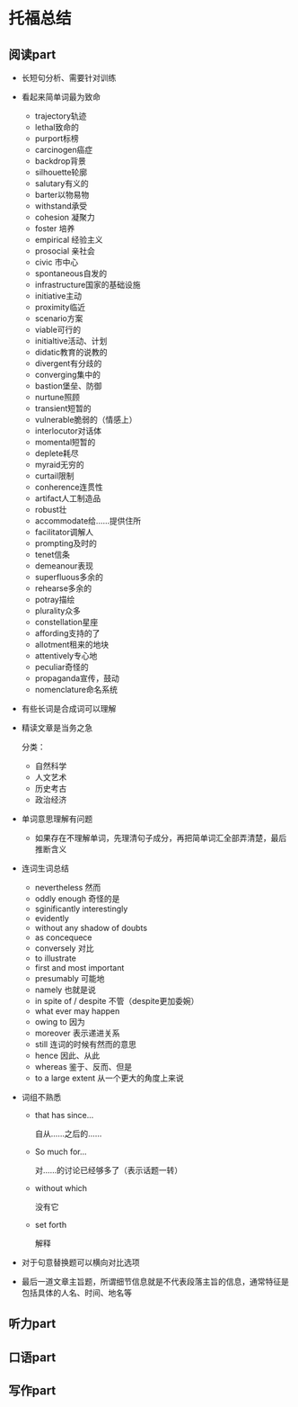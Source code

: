 # 托福总结

## 阅读part

* 长短句分析、需要针对训练

* 看起来简单词最为致命

  * trajectory轨迹
  * lethal致命的
  * purport标榜
  * carcinogen癌症
  * backdrop背景
  * silhouette轮廓
  * salutary有义的
  * barter以物易物
  * withstand承受
  * cohesion 凝聚力
  * foster 培养
  * empirical 经验主义
  * prosocial 亲社会
  * civic 市中心
  * spontaneous自发的
  * infrastructure国家的基础设施
  * initiative主动
  * proximity临近
  * scenario方案
  * viable可行的
  * initialtive活动、计划
  * didatic教育的说教的
  * divergent有分歧的
  * converging集中的
  * bastion堡垒、防御
  * nurtune照顾
  * transient短暂的
  * vulnerable脆弱的（情感上）
  * interlocutor对话体
  * momental短暂的
  * deplete耗尽
  * myraid无穷的
  * curtail限制
  * conherence连贯性
  * artifact人工制造品
  * robust壮
  * accommodate给……提供住所
  * facilitator调解人
  * prompting及时的
  * tenet信条
  * demeanour表现
  * superfluous多余的
  * rehearse多余的
  * potray描绘
  * plurality众多
  * constellation星座
  * affording支持的了
  * allotment租来的地块
  * attentively专心地
  * peculiar奇怪的
  * propaganda宣传，鼓动
  * nomenclature命名系统

* 有些长词是合成词可以理解

* 精读文章是当务之急

  分类：

  * 自然科学
  * 人文艺术
  * 历史考古
  * 政治经济

  

* 单词意思理解有问题

  * 如果存在不理解单词，先理清句子成分，再把简单词汇全部弄清楚，最后推断含义

* 连词生词总结

  * nevertheless 然而
  * oddly enough 奇怪的是
  * sginificantly interestingly
  * evidently
  * without any shadow of doubts
  * as concequece
  * conversely 对比
  * to illustrate
  * first and most important
  * presumably 可能地
  * namely 也就是说
  * in spite of / despite 不管（despite更加委婉）
  * what ever may happen
  * owing to 因为
  * moreover 表示递进关系
  * still 连词的时候有然而的意思
  * hence 因此、从此
  * whereas 鉴于、反而、但是
  * to a large extent 从一个更大的角度上来说

* 词组不熟悉

  * that has since...

    自从……之后的……

  * So much for...

    对……的讨论已经够多了（表示话题一转）

  * without which

    没有它

  * set forth

    解释

* 对于句意替换题可以横向对比选项

* 最后一道文章主旨题，所谓细节信息就是不代表段落主旨的信息，通常特征是包括具体的人名、时间、地名等

## 听力part

## 口语part

## 写作part

